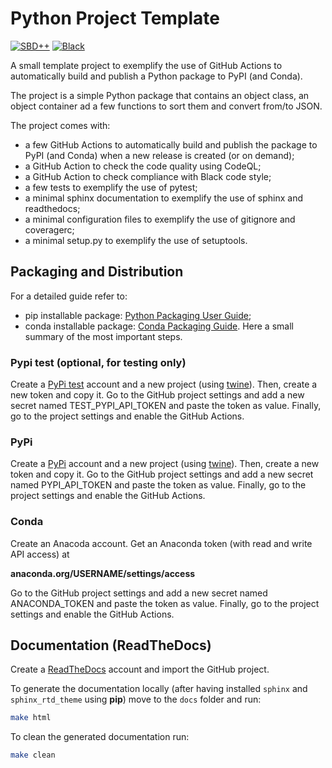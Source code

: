 # Python Project Template
[![SBD++](https://img.shields.io/badge/Available%20on-SoBigData%2B%2B-green)](https://sobigdata.d4science.org/group/sobigdata-gateway/explore?siteId=20371853)
[![Black](https://img.shields.io/badge/code%20style-black-000000.svg)](https://github.com/psf/black)

A small template project to exemplify the use of GitHub Actions to automatically build and publish a Python package to PyPI (and Conda).

The project is a simple Python package that contains an object class, an object container ad a few functions to sort them and convert from/to JSON.

The project comes with:
- a few GitHub Actions to automatically build and publish the package to PyPI (and Conda) when a new release is created (or on demand);
- a GitHub Action to check the code quality using CodeQL;
- a GitHub Action to check compliance with Black code style;
- a few tests to exemplify the use of pytest;
- a minimal sphinx documentation to exemplify the use of sphinx and readthedocs;
- a minimal configuration files to exemplify the use of gitignore and coveragerc;
- a minimal setup.py to exemplify the use of setuptools.

## Packaging and Distribution

For a detailed guide refer to: 
- pip installable package: [Python Packaging User Guide](https://packaging.python.org/en/latest/);
- conda installable package: [Conda Packaging Guide](https://docs.conda.io/projects/conda-build/en/latest/user-guide/tutorials/build-pkgs.html).
Here a small summary of the most important steps.


### Pypi test (optional, for testing only)

Create a [PyPi test](https://test.pypi.org/) account and a new project (using [twine](https://packaging.python.org/en/latest/guides/using-testpypi/)). 
Then, create a new token and copy it.
Go to the GitHub project settings and add a new secret named TEST_PYPI_API_TOKEN and paste the token as value. 
Finally, go to the project settings and enable the GitHub Actions.

### PyPi

Create a [PyPi](https://pypi.org/) account and a new project (using [twine](https://packaging.python.org/en/latest/guides/distributing-packages-using-setuptools/)). 
Then, create a new token and copy it. 
Go to the GitHub project settings and add a new secret named PYPI_API_TOKEN and paste the token as value. 
Finally, go to the project settings and enable the GitHub Actions. 


### Conda
 
Create an Anacoda account.
Get an Anaconda token (with read and write API access) at

**anaconda.org/USERNAME/settings/access**

Go to the GitHub project settings and add a new secret named ANACONDA_TOKEN and paste the token as value. 
Finally, go to the project settings and enable the GitHub Actions.

## Documentation (ReadTheDocs)

Create a [ReadTheDocs](https://readthedocs.org/) account and import the GitHub project. 

To generate the documentation locally (after having installed ``sphinx`` and ``sphinx_rtd_theme`` using **pip**) move to the ``docs`` folder and run:

```bash 
make html
```

To clean the generated documentation run:

```bash 
make clean
```

